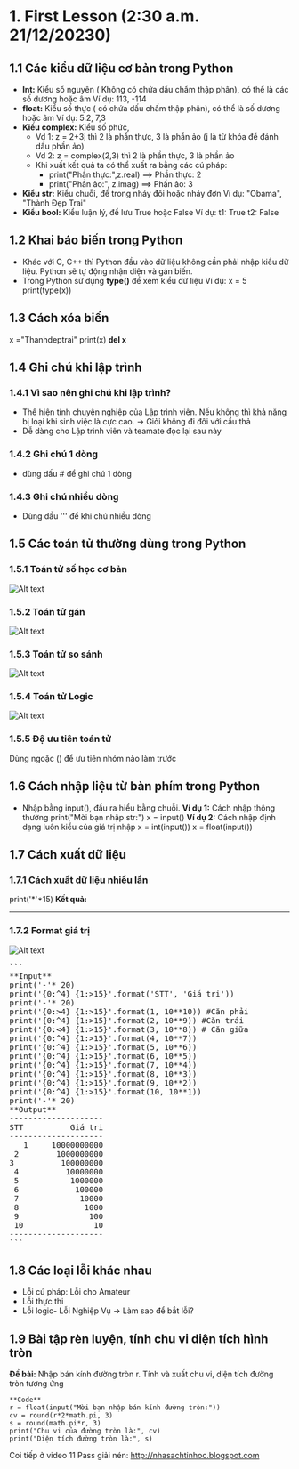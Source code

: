 # 1. First Lesson (2:30 a.m. 21/12/20230)
## 1.1 Các kiểu dữ liệu cơ bản trong Python
- **Int:** Kiểu số nguyên ( Không có chứa dấu chấm thập phân), có thể là các số dương hoặc âm
Ví dụ: 113, -114
- **float:** Kiểu số thực ( có chứa dấu chấm thập phân), có thể là số dương hoặc âm
Ví dụ: 5.2, 7,3
- **Kiểu complex:** Kiểu số phức,
    - Vd 1: z = 2+3j thì 2 là phần thực, 3 là phần ảo (j là từ khóa để đánh dấu phần ảo)
    - Vd 2: z = complex(2,3) thì 2 là phần thực, 3 là phần ảo
    - Khi xuất kết quả ta có thể xuất ra bằng các cú pháp:
        - print("Phần thực:",z.real) ==> Phần thực: 2
        - print("Phần ảo:", z.imag) ==> Phần ảo: 3
- **Kiểu str:** Kiểu chuỗi, để trong nháy đôi hoặc nháy đơn
Ví dụ: "Obama", "Thành Đẹp Trai"
- **Kiểu bool:** Kiểu luận lý, để lưu True hoặc False
Ví dụ: t1: True
        t2: False
## 1.2 Khai báo biến trong Python
- Khác với C, C++ thì Python đầu vào dữ liệu không cần phải nhập kiểu dữ liệu. Python sẽ tự động nhận diện và gán biến. 
- Trong Python sử dụng **type()** để xem kiểu dữ liệu
    Ví dụ: x = 5
    print(type(x))
## 1.3 Cách xóa biến
x ="Thanhdeptrai"
print(x)
**del x**
## 1.4 Ghi chú khi lập trình
### 1.4.1 Vì sao nên ghi chú khi lập trình?
- Thể hiện tính chuyên nghiệp của Lập trình viên. Nếu không thì khả năng bị loại khi sinh việc là cực cao. 
-> Giỏi không đi đôi với cẩu thả
- Dễ dàng cho Lập trình viên và teamate đọc lại sau này
### 1.4.2 Ghi chú 1 dòng
- dùng dấu # để ghi chú 1 dòng
### 1.4.3 Ghi chú nhiều dòng
- Dùng dầu ''' để khi chú nhiều dòng
## 1.5 Các toán tử thường dùng trong Python
### 1.5.1 Toán tử số học cơ bản
![Alt text](image-2.png)
### 1.5.2 Toán tử gán
![Alt text](image-3.png)
### 1.5.3 Toán tử so sánh
![Alt text](image-4.png)
### 1.5.4 Toán tử Logic
![Alt text](image-5.png)
### 1.5.5 Độ ưu tiên toán tử
Dùng ngoặc () để ưu tiên nhóm nào làm trước
## 1.6 Cách nhập liệu từ bàn phím trong Python
- Nhập bằng input(), đầu ra hiểu bằng chuỗi. 
**Ví dụ 1:** Cách nhập thông thường
print("Mời bạn nhập str:")
x = input()
**Ví dụ 2:** Cách nhập định dạng luôn kiểu của giá trị nhập 
x = int(input())
x = float(input())
## 1.7 Cách xuất dữ liệu 
### 1.7.1 Cách xuất dữ liệu nhiều lần
print('*'*15)
**Kết quả:**
***************
### 1.7.2 Format giá trị
![Alt text](image.png)
<pre>
```
**Input**
print('-'* 20)
print('{0:^4} {1:>15}'.format('STT', 'Giá tri'))
print('-'* 20)
print('{0:>4} {1:>15}'.format(1, 10**10)) #Căn phải
print('{0:^4} {1:>15}'.format(2, 10**9)) #Căn trái
print('{0:<4} {1:>15}'.format(3, 10**8)) # Căn giữa
print('{0:^4} {1:>15}'.format(4, 10**7))
print('{0:^4} {1:>15}'.format(5, 10**6))
print('{0:^4} {1:>15}'.format(6, 10**5))
print('{0:^4} {1:>15}'.format(7, 10**4))
print('{0:^4} {1:>15}'.format(8, 10**3))
print('{0:^4} {1:>15}'.format(9, 10**2))
print('{0:^4} {1:>15}'.format(10, 10**1))
print('-'* 20)
**Output**
--------------------
STT          Giá tri
--------------------
   1     10000000000
 2        1000000000
3          100000000
 4          10000000
 5           1000000
 6            100000
 7             10000
 8              1000
 9               100
 10               10
--------------------
```
</pre>
## 1.8 Các loại lỗi khác nhau
- Lỗi cú pháp: Lỗi cho Amateur
- Lỗi thực thi
- Lỗi logic- Lỗi Nghiệp Vụ
-> Làm sao để bắt lỗi?
## 1.9 Bài tập rèn luyện, tính chu vi diện tích hình tròn
**Đề bài:** Nhập bán kính đường tròn r. Tính và xuất chu vi, diện tích đường tròn tương ứng
</pre>
```
**Code**
r = float(input("Mời bạn nhập bán kính đường tròn:"))
cv = round(r*2*math.pi, 3)
s = round(math.pi*r, 3)
print("Chu vi của đường tròn là:", cv)
print("Diện tích đường tròn là:", s)
```
</pre>

Coi tiếp ở video 11
Pass giải nén: http://nhasachtinhoc.blogspot.com